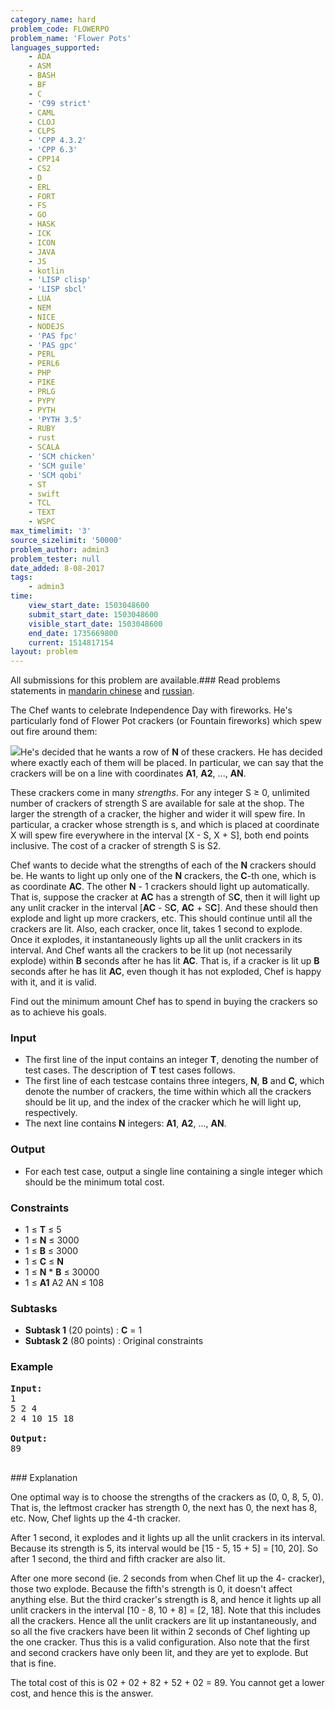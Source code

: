 ```yaml
---
category_name: hard
problem_code: FLOWERPO
problem_name: 'Flower Pots'
languages_supported:
    - ADA
    - ASM
    - BASH
    - BF
    - C
    - 'C99 strict'
    - CAML
    - CLOJ
    - CLPS
    - 'CPP 4.3.2'
    - 'CPP 6.3'
    - CPP14
    - CS2
    - D
    - ERL
    - FORT
    - FS
    - GO
    - HASK
    - ICK
    - ICON
    - JAVA
    - JS
    - kotlin
    - 'LISP clisp'
    - 'LISP sbcl'
    - LUA
    - NEM
    - NICE
    - NODEJS
    - 'PAS fpc'
    - 'PAS gpc'
    - PERL
    - PERL6
    - PHP
    - PIKE
    - PRLG
    - PYPY
    - PYTH
    - 'PYTH 3.5'
    - RUBY
    - rust
    - SCALA
    - 'SCM chicken'
    - 'SCM guile'
    - 'SCM qobi'
    - ST
    - swift
    - TCL
    - TEXT
    - WSPC
max_timelimit: '3'
source_sizelimit: '50000'
problem_author: admin3
problem_tester: null
date_added: 8-08-2017
tags:
    - admin3
time:
    view_start_date: 1503048600
    submit_start_date: 1503048600
    visible_start_date: 1503048600
    end_date: 1735669800
    current: 1514817154
layout: problem
---
```

All submissions for this problem are available.### Read problems statements in [mandarin chinese](http://www.codechef.com/download/translated/AUG17/mandarin/FLOWERPO.pdf) and [russian](http://www.codechef.com/download/translated/AUG17/russian/FLOWERPO.pdf).

The Chef wants to celebrate Independence Day with fireworks. He's particularly fond of Flower Pot crackers (or Fountain fireworks) which spew out fire around them:

![](https://codechef_shared.s3.amazonaws.com/download/upload/AUG17/FLOWERPO.png)He's decided that he wants a row of **N** of these crackers. He has decided where exactly each of them will be placed. In particular, we can say that the crackers will be on a line with coordinates **A1**, **A2**, ..., **AN**.

These crackers come in many _strengths_. For any integer S ≥ 0, unlimited number of crackers of strength S are available for sale at the shop. The larger the strength of a cracker, the higher and wider it will spew fire. In particular, a cracker whose strength is s, and which is placed at coordinate X will spew fire everywhere in the interval \[X - S, X + S\], both end points inclusive. The cost of a cracker of strength S is S2.

Chef wants to decide what the strengths of each of the **N** crackers should be. He wants to light up only one of the **N** crackers, the **C**-th one, which is as coordinate **AC**. The other **N** - 1 crackers should light up automatically. That is, suppose the cracker at **AC** has a strength of S**C**, then it will light up any unlit cracker in the interval \[**AC** - S**C**, **AC** + S**C**\]. And these should then explode and light up more crackers, etc. This should continue until all the crackers are lit. Also, each cracker, once lit, takes 1 second to explode. Once it explodes, it instantaneously lights up all the unlit crackers in its interval. And Chef wants all the crackers to be lit up (not necessarily explode) within **B** seconds after he has lit **AC**. That is, if a cracker is lit up **B** seconds after he has lit **AC**, even though it has not exploded, Chef is happy with it, and it is valid.

Find out the minimum amount Chef has to spend in buying the crackers so as to achieve his goals.

### Input

- The first line of the input contains an integer **T**, denoting the number of test cases. The description of **T** test cases follows.
- The first line of each testcase contains three integers, **N**, **B** and **C**, which denote the number of crackers, the time within which all the crackers should be lit up, and the index of the cracker which he will light up, respectively.
- The next line contains **N** integers: **A1**, **A2**, ..., **AN**.

### Output

- For each test case, output a single line containing a single integer which should be the minimum total cost.

### Constraints

- 1 ≤ **T** ≤ 5
- 1 ≤ **N** ≤ 3000
- 1 ≤ **B** ≤ 3000
- 1 ≤ **C** ≤ **N**
- 1 ≤ **N** \* **B** ≤ 30000
- 1 ≤ **A1** A2 AN ≤ 108

### Subtasks

- **Subtask 1** (20 points) : **C** = 1
- **Subtask 2** (80 points) : Original constraints

### Example

<pre><b>Input:</b>
1
5 2 4
2 4 10 15 18

<b>Output:</b>
89

</pre>### Explanation
One optimal way is to choose the strengths of the crackers as (0, 0, 8, 5, 0). That is, the leftmost cracker has strength 0, the next has 0, the next has 8, etc. Now, Chef lights up the 4-th cracker.

After 1 second, it explodes and it lights up all the unlit crackers in its interval. Because its strength is 5, its interval would be \[15 - 5, 15 + 5\] = \[10, 20\]. So after 1 second, the third and fifth cracker are also lit.

After one more second (ie. 2 seconds from when Chef lit up the 4- cracker), those two explode. Because the fifth's strength is 0, it doesn't affect anything else. But the third cracker's strength is 8, and hence it lights up all unlit crackers in the interval \[10 - 8, 10 + 8\] = \[2, 18\]. Note that this includes all the crackers. Hence all the unlit crackers are lit up instantaneously, and so all the five crackers have been lit within 2 seconds of Chef lighting up the one cracker. Thus this is a valid configuration. Also note that the first and second crackers have only been lit, and they are yet to explode. But that is fine.

The total cost of this is 02 + 02 + 82 + 52 + 02 = 89. You cannot get a lower cost, and hence this is the answer.
